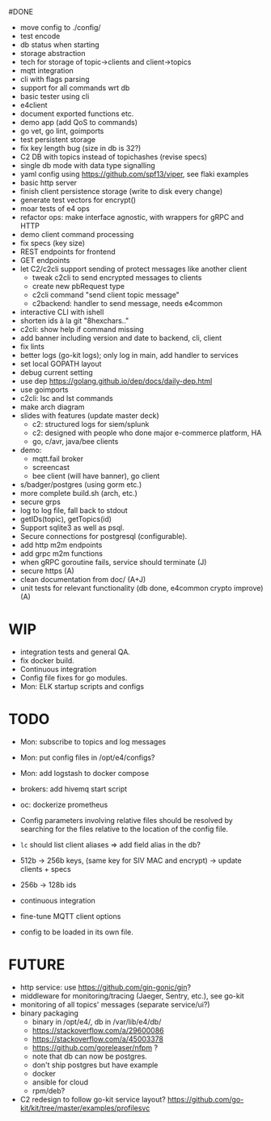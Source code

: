 #DONE

* move config to ./config/
* test encode
* db status when starting
* storage abstraction
* tech for storage of topic->clients and client->topics
* mqtt integration
* cli with flags parsing
* support for all commands wrt db
* basic tester using cli 
* e4client
* document exported functions etc.
* demo app (add QoS to commands)
* go vet, go lint, goimports
* test persistent storage
* fix key length bug (size in db is 32?)
* C2 DB with topics instead of topichashes (revise specs)
* single db mode with data type signalling
* yaml config using https://github.com/spf13/viper, see flaki examples
* basic http server
* finish client persistence storage (write to disk every change)
* generate test vectors for encrypt() 
* moar tests of e4 ops
* refactor ops: make interface agnostic, with wrappers for gRPC and HTTP
* demo client command processing
* fix specs (key size)
* REST endpoints for frontend
* GET endpoints
* let C2/c2cli support sending of protect messages like another client
    - tweak c2cli to send encrypted messages to clients
    - create new pbRequest type
    - c2cli command "send client topic message"
    - c2backend: handler to send message, needs e4common
* interactive CLI with ishell
* shorten ids à la git "8hexchars.."
* c2cli: show help if command missing
* add banner including version and date to backend, cli, client
* fix lints
* better logs (go-kit logs); only log in main, add handler to services
* set local GOPATH layout
* debug current setting
* use dep https://golang.github.io/dep/docs/daily-dep.html
* use goimports
* c2cli: lsc and lst commands 
* make arch diagram
* slides with features (update master deck)
    - c2: structured logs for siem/splunk
    - c2: designed with people who done major e-commerce platform, HA
    - go, c/avr, java/bee clients
* demo:
    - mqtt.fail broker
    - screencast
    - bee client (will have banner), go client
* s/badger/postgres (using gorm etc.)
* more complete build.sh (arch, etc.)
* secure grps
* log to log file, fall back to stdout
* getIDs(topic), getTopics(id)
* Support sqlite3 as well as psql.
* Secure connections for postgresql (configurable).
* add http m2m endpoints
* add grpc m2m functions
* when gRPC goroutine fails, service should terminate (J)
* secure https (A)
* clean documentation from doc/ (A+J)
* unit tests for relevant functionality (db done, e4common crypto improve) (A)

# WIP

* integration tests and general QA.
* fix docker build.
* Continuous integration
* Config file fixes for go modules.
* Mon: ELK startup scripts and configs

# TODO

* Mon: subscribe to topics and log messages
* Mon: put config files in /opt/e4/configs?
* Mon: add logstash to docker compose
* brokers: add hivemq start script
* oc: dockerize prometheus

* Config parameters involving relative files should be resolved by searching 
  for the files relative to the location of the config file.
* `lc` should list client aliases => add field alias in the db?
* 512b -> 256b keys, (same key for SIV MAC and encrypt) -> update clients + specs
* 256b -> 128b ids
* continuous integration
* fine-tune MQTT client options
* config to be loaded in its own file.

# FUTURE

* http service: use <https://github.com/gin-gonic/gin>?
* middleware for monitoring/tracing (Jaeger, Sentry, etc.), see go-kit
* monitoring of all topics' messages (separate service/ui?)
* binary packaging
  - binary in /opt/e4/, db in /var/lib/e4/db/
  - https://stackoverflow.com/a/29600086
  - https://stackoverflow.com/a/45003378
  - https://github.com/goreleaser/nfpm ?
  - note that db can now be postgres.
  - don't ship postgres but have example 
  - docker
  - ansible for cloud
  - rpm/deb?
* C2 redesign to follow go-kit service layout?
  <https://github.com/go-kit/kit/tree/master/examples/profilesvc>
